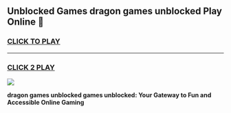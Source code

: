 
## Unblocked Games dragon games unblocked Play Online 👋
<h3>
<a href="https://news.freeplayer.one?title=dragon_games_unblocked&ref=17F">CLICK TO PLAY</a></h3>
<hr>

<h3>
<a href="https://news.freeplayer.one?title=dragon_games_unblocked&ref=17F">CLICK 2 PLAY</a>
  
</h3>

<a href="https://news.freeplayer.one?title=dragon_games_unblocked&ref=17F/"><img src="https://clearcache.store/games.png"></a>


**dragon games unblocked games unblocked: Your Gateway to Fun and Accessible Online Gaming**
